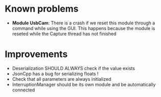 Known problems
==============
- **Module UsbCam**: There is a crash if we reset this module through a command while using the GUI. This happens because the module is reseted while the Capture thread has not finished


Improvements
============
- Deserialization SHOULD ALWAYS check if the value exists
- JsonCpp has a bug for serializing floats !
- Check that all parameters are always initialized
- InterruptionManager should be its own module and be automatically connected
